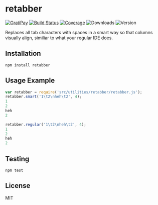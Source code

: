 # retabber

[![GratiPay](https://img.shields.io/gratipay/user/alexgorbatchev.svg)](https://gratipay.com/alexgorbatchev/)
[![Build Status](https://travis-ci.org/syntaxhighlight/retabber.svg)](https://travis-ci.org/syntaxhighlight/retabber)
[![Coverage](https://img.shields.io/codecov/c/github/syntaxhighlight/retabber.svg)](https://codecov.io/github/syntaxhighlight/retabber)
![Downloads](https://img.shields.io/npm/dm/retabber.svg)
![Version](https://img.shields.io/npm/v/retabber.svg)

Replaces all tab characters with spaces in a smart way so that columns visually align, similiar to what your regular IDE does.

## Installation

```
npm install retabber
```

## Usage Example

```js
var retabber = require('src/utilities/retabber/retabber.js');
retabber.smart('1\t2\nheh\t2', 4);
1
2
heh
2

retabber.regular('1\t2\nheh\t2', 4);
1
2
heh
2
```

## Testing

```
npm test
```

## License

MIT

